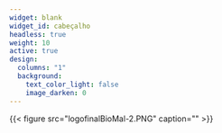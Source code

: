 ```yaml
---
widget: blank
widget_id: cabeçalho
headless: true
weight: 10
active: true
design:
  columns: "1"
  background:
    text_color_light: false
    image_darken: 0
---
```

{{< figure src="logofinalBioMal-2.PNG" caption="" >}}